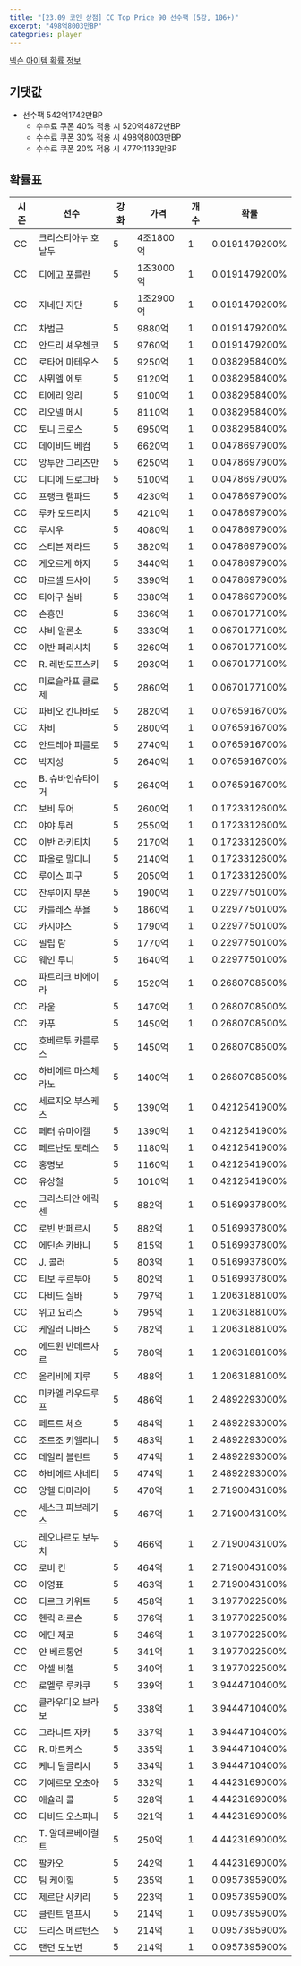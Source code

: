 ```yaml
---
title: "[23.09 코인 상점] CC Top Price 90 선수팩 (5강, 106+)"
excerpt: "498억8003만BP"
categories: player
---
```

[넥슨 아이템 확률 정보](http://iteminfo.nexon.com/probability/fo4?sn=7378)

## 기댓값
- 선수팩 542억1742만BP
  - 수수료 쿠폰 40% 적용 시 520억4872만BP
  - 수수료 쿠폰 30% 적용 시 498억8003만BP
  - 수수료 쿠폰 20% 적용 시 477억1133만BP


## 확률표

|시즌|선수|강화|가격|개수|확률|
|---|---|---|---|---|---|
|CC|크리스티아누 호날두|5|4조1800억|1|0.0191479200%|
|CC|디에고 포를란|5|1조3000억|1|0.0191479200%|
|CC|지네딘 지단|5|1조2900억|1|0.0191479200%|
|CC|차범근|5|9880억|1|0.0191479200%|
|CC|안드리 셰우첸코|5|9760억|1|0.0191479200%|
|CC|로타어 마테우스|5|9250억|1|0.0382958400%|
|CC|사뮈엘 에토|5|9120억|1|0.0382958400%|
|CC|티에리 앙리|5|9100억|1|0.0382958400%|
|CC|리오넬 메시|5|8110억|1|0.0382958400%|
|CC|토니 크로스|5|6950억|1|0.0382958400%|
|CC|데이비드 베컴|5|6620억|1|0.0478697900%|
|CC|앙투안 그리즈만|5|6250억|1|0.0478697900%|
|CC|디디에 드로그바|5|5100억|1|0.0478697900%|
|CC|프랭크 램파드|5|4230억|1|0.0478697900%|
|CC|루카 모드리치|5|4210억|1|0.0478697900%|
|CC|루시우|5|4080억|1|0.0478697900%|
|CC|스티븐 제라드|5|3820억|1|0.0478697900%|
|CC|게오르게 하지|5|3440억|1|0.0478697900%|
|CC|마르셀 드사이|5|3390억|1|0.0478697900%|
|CC|티아구 실바|5|3380억|1|0.0478697900%|
|CC|손흥민|5|3360억|1|0.0670177100%|
|CC|샤비 알론소|5|3330억|1|0.0670177100%|
|CC|이반 페리시치|5|3260억|1|0.0670177100%|
|CC|R. 레반도프스키|5|2930억|1|0.0670177100%|
|CC|미로슬라프 클로제|5|2860억|1|0.0670177100%|
|CC|파비오 칸나바로|5|2820억|1|0.0765916700%|
|CC|차비|5|2800억|1|0.0765916700%|
|CC|안드레아 피를로|5|2740억|1|0.0765916700%|
|CC|박지성|5|2640억|1|0.0765916700%|
|CC|B. 슈바인슈타이거|5|2640억|1|0.0765916700%|
|CC|보비 무어|5|2600억|1|0.1723312600%|
|CC|야야 투레|5|2550억|1|0.1723312600%|
|CC|이반 라키티치|5|2170억|1|0.1723312600%|
|CC|파올로 말디니|5|2140억|1|0.1723312600%|
|CC|루이스 피구|5|2050억|1|0.1723312600%|
|CC|잔루이지 부폰|5|1900억|1|0.2297750100%|
|CC|카를레스 푸욜|5|1860억|1|0.2297750100%|
|CC|카시야스|5|1790억|1|0.2297750100%|
|CC|필립 람|5|1770억|1|0.2297750100%|
|CC|웨인 루니|5|1640억|1|0.2297750100%|
|CC|파트리크 비에이라|5|1520억|1|0.2680708500%|
|CC|라울|5|1470억|1|0.2680708500%|
|CC|카푸|5|1450억|1|0.2680708500%|
|CC|호베르투 카를루스|5|1450억|1|0.2680708500%|
|CC|하비에르 마스체라노|5|1400억|1|0.2680708500%|
|CC|세르지오 부스케츠|5|1390억|1|0.4212541900%|
|CC|페터 슈마이켈|5|1390억|1|0.4212541900%|
|CC|페르난도 토레스|5|1180억|1|0.4212541900%|
|CC|홍명보|5|1160억|1|0.4212541900%|
|CC|유상철|5|1010억|1|0.4212541900%|
|CC|크리스티안 에릭센|5|882억|1|0.5169937800%|
|CC|로빈 반페르시|5|882억|1|0.5169937800%|
|CC|에딘손 카바니|5|815억|1|0.5169937800%|
|CC|J. 콜러|5|803억|1|0.5169937800%|
|CC|티보 쿠르투아|5|802억|1|0.5169937800%|
|CC|다비드 실바|5|797억|1|1.2063188100%|
|CC|위고 요리스|5|795억|1|1.2063188100%|
|CC|케일러 나바스|5|782억|1|1.2063188100%|
|CC|에드윈 반데르사르|5|780억|1|1.2063188100%|
|CC|올리비에 지루|5|488억|1|1.2063188100%|
|CC|미카엘 라우드루프|5|486억|1|2.4892293000%|
|CC|페트르 체흐|5|484억|1|2.4892293000%|
|CC|조르조 키엘리니|5|483억|1|2.4892293000%|
|CC|데일리 블린트|5|474억|1|2.4892293000%|
|CC|하비에르 사네티|5|474억|1|2.4892293000%|
|CC|앙헬 디마리아|5|470억|1|2.7190043100%|
|CC|세스크 파브레가스|5|467억|1|2.7190043100%|
|CC|레오나르도 보누치|5|466억|1|2.7190043100%|
|CC|로비 킨|5|464억|1|2.7190043100%|
|CC|이영표|5|463억|1|2.7190043100%|
|CC|디르크 카위트|5|458억|1|3.1977022500%|
|CC|헨릭 라르손|5|376억|1|3.1977022500%|
|CC|에딘 제코|5|346억|1|3.1977022500%|
|CC|얀 베르통언|5|341억|1|3.1977022500%|
|CC|악셀 비첼|5|340억|1|3.1977022500%|
|CC|로멜루 루카쿠|5|339억|1|3.9444710400%|
|CC|클라우디오 브라보|5|338억|1|3.9444710400%|
|CC|그라니트 자카|5|337억|1|3.9444710400%|
|CC|R. 마르케스|5|335억|1|3.9444710400%|
|CC|케니 달글리시|5|334억|1|3.9444710400%|
|CC|기예르모 오초아|5|332억|1|4.4423169000%|
|CC|애슐리 콜|5|328억|1|4.4423169000%|
|CC|다비드 오스피나|5|321억|1|4.4423169000%|
|CC|T. 알데르베이럴트|5|250억|1|4.4423169000%|
|CC|팔카오|5|242억|1|4.4423169000%|
|CC|팀 케이힐|5|235억|1|0.0957395900%|
|CC|제르단 샤키리|5|223억|1|0.0957395900%|
|CC|클린트 뎀프시|5|214억|1|0.0957395900%|
|CC|드리스 메르턴스|5|214억|1|0.0957395900%|
|CC|랜던 도노번|5|214억|1|0.0957395900%|
